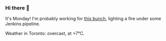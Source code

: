 ### Hi there :wave:

It's Monday! I'm probably working for [this bunch](https://github.com/kohofinancial), lighting a fire under some Jenkins pipeline.

Weather in Toronto: overcast, at +7°C.
